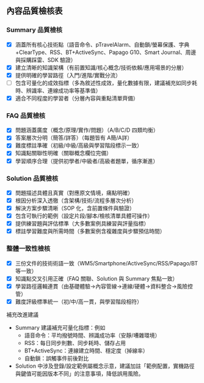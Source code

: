 ## 內容品質檢核表

### Summary 品質檢核
- [x] 涵蓋所有核心技術點（語音命令、pTravelAlarm、自動鎖/螢幕保護、字典+ClearType、RSS、BT+ActiveSync、Papago G10、Smart Journal、周邊與採購踩雷、SDK 驗證）
- [x] 建立清晰的知識架構（有前置知識/核心概念/技術依賴/應用場景的分層）
- [x] 提供明確的學習路徑（入門/進階/實戰分流）
- [ ] 包含可量化的成效指標（多為敘述性成效，量化數據有限，建議補充如同步耗時、辨識率、連線成功率等基準值）
- [x] 適合不同程度的學習者（分層內容與重點清單齊備）

### FAQ 品質檢核
- [x] 問題涵蓋廣度（概念/原理/實作/問題）（A/B/C/D 四類均衡）
- [x] 答案層次分明（簡答/詳答）（每題皆有 A簡/A詳）
- [x] 難度標註準確（初級/中級/高級與學習階段標示一致）
- [x] 知識點關聯性明確（關聯概念欄位完備）
- [x] 學習順序合理（提供初學者/中級者/高級者題單，循序漸進）

### Solution 品質檢核
- [x] 問題描述具體且真實（對應原文情境，痛點明確）
- [x] 根因分析深入透徹（含架構/技術/流程多層次分析）
- [x] 解決方案步驟清晰（SOP 化，含前置條件與驗證）
- [x] 包含可執行的範例（設定片段/腳本/檢核清單具體可操作）
- [x] 提供練習題與評估標準（大多數案例具練習與評量指標）
- [x] 標註學習難度與所需時間（多數案例含複雜度與步驟預估時間）

### 整體一致性檢核
- [x] 三份文件的技術術語一致（WM5/Smartphone/ActiveSync/RSS/Papago/BT 等一致）
- [x] 知識點交叉引用正確（FAQ 關聯、Solution 與 Summary 焦點一致）
- [x] 學習路徑邏輯連貫（由基礎體驗→內容管線→連線/硬體→資料整合→風險控管）
- [x] 難度評級標準統一（初/中/高一貫，與學習階段相符）

補充改進建議
- Summary 建議補充可量化指標：例如
  - 語音命令：平均撥號時間、辨識成功率（安靜/嘈雜環境）
  - RSS：每日同步則數、同步耗時、儲存占用
  - BT+ActiveSync：連線建立時間、穩定度（掉線率）
  - 自動鎖：誤觸事件前後對比
- Solution 中涉及登錄/設定範例屬概念示意，建議加註「範例配置，實機路徑與鍵值可能因版本不同」的注意事項，降低誤用風險。